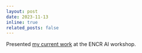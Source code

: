 ```yaml
---
layout: post
date: 2023-11-13
inline: true
related_posts: false
---
```


Presented [my current work](https://www.encr.eu/sites/default/files/Events/Workshops/Workshop-AI-2023/Data%20harmonization%20and%20use%20federated%20rare%20cancer%20network_vanSwieten.pdf) at the ENCR AI workshop.

